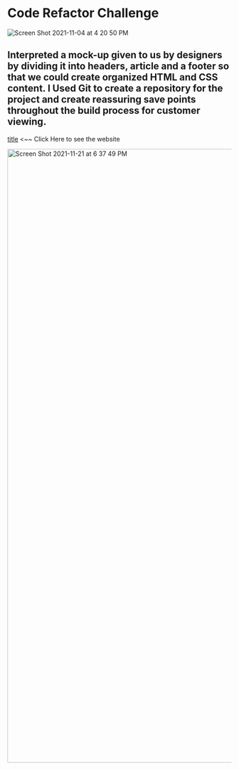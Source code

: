 # Code Refactor Challenge

![Screen Shot 2021-11-04 at 4 20 50 PM](https://user-images.githubusercontent.com/92010483/140591621-c43fb872-7083-4948-b6d1-d2416dad04ad.png)

## Interpreted a mock-up given to us by designers by dividing it into headers, article and a footer so that we could create organized HTML and CSS content. I Used Git to create a repository for the project and create reassuring save points throughout the build process for customer viewing.

[title](https://guzmang2023.github.io/code-refactor-01/) <~~ Click Here to see the website

<img width="1381" alt="Screen Shot 2021-11-21 at 6 37 49 PM" src="https://user-images.githubusercontent.com/92010483/142789279-075762e7-fe28-4903-a436-9c79385e3e21.png">
